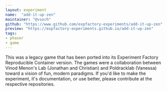 ```yaml
---
layout: experiment
name:  "add-it-up-zen"
maintainer: "@vsoch"
github: "https://www.github.com/expfactory-experiments/add-it-up-zen"
preview: "https://expfactory-experiments.github.io/add-it-up-zen"
tags:
- phaser
- game
---
```


This was a legacy game that has been ported into its Experiment Factory Reproducible Container version. The games were a collaboration between Vinod Menon's Lab (Jonathan and Christian) and Poldracklab (Vanessa) toward a vision of fun, modern paradigms. If you'd like to make the experiment, it's documentation, or use better, please contribute at the respective repositories.

